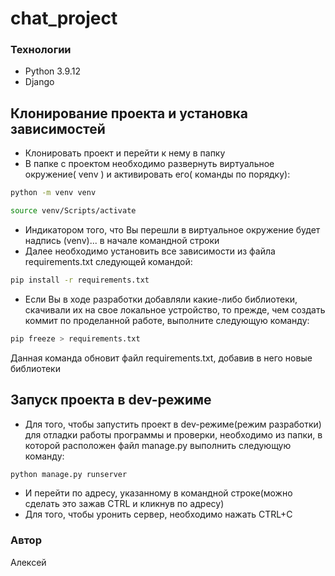 # chat_project

### Технологии
- Python 3.9.12
- Django

## Клонирование проекта и установка зависимостей
- Клонировать проект и перейти к нему в папку
- В папке с проектом необходимо развернуть виртуальное окружение( venv ) и активировать его( команды по порядку):
```bash
python -m venv venv
```
```bash
source venv/Scripts/activate
```
- Индикатором того, что Вы перешли в виртуальное окружение будет надпись (venv)... в начале командной строки
- Далее необходимо установить все зависимости из файла requirements.txt следующей командой:
```bash
pip install -r requirements.txt
```
- Если Вы в ходе разработки добавляли какие-либо библиотеки, скачивали их на свое локальное устройство, то прежде, чем создать коммит по проделанной работе, выполните следующую команду:
```BASH
pip freeze > requirements.txt
```
Данная команда обновит файл requirements.txt, добавив в него новые библиотеки

## Запуск проекта в dev-режиме
- Для того, чтобы запустить проект в dev-режиме(режим разработки) для отладки работы программы и проверки, необходимо из папки, в которой расположен файл manage.py выполнить следующую команду:
```BASH
python manage.py runserver
```
- И перейти по адресу, указанному в командной строке(можно сделать это зажав CTRL и кликнув по адресу)
- Для того, чтобы уронить сервер, необходимо нажать CTRL+C

### Автор
Алексей